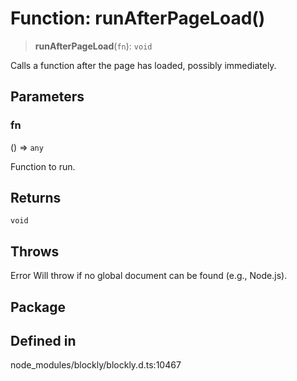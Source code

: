 # Function: runAfterPageLoad()

> **runAfterPageLoad**(`fn`): `void`

Calls a function after the page has loaded, possibly immediately.

## Parameters

### fn

() => `any`

Function to run.

## Returns

`void`

## Throws

Error Will throw if no global document can be found (e.g., Node.js).

## Package

## Defined in

node_modules/blockly/blockly.d.ts:10467
